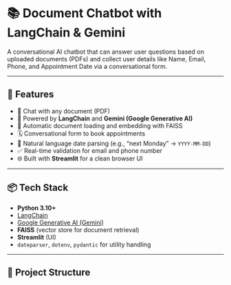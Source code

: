 # 📚 Document Chatbot with LangChain & Gemini

A conversational AI chatbot that can answer user questions based on uploaded documents (PDFs) and collect user details like Name, Email, Phone, and Appointment Date via a conversational form.

---

## 🚀 Features

- 💬 Chat with any document (PDF)
- 🧠 Powered by **LangChain** and **Gemini (Google Generative AI)**
- 📂 Automatic document loading and embedding with FAISS
- 🗓️ Conversational form to book appointments
- 📅 Natural language date parsing (e.g., “next Monday” → `YYYY-MM-DD`)
- ✅ Real-time validation for email and phone number
- 🌐 Built with **Streamlit** for a clean browser UI

---

## 📦 Tech Stack

- **Python 3.10+**
- [LangChain](https://python.langchain.com/)
- [Google Generative AI (Gemini)](https://makersuite.google.com/app/apikey)
- **FAISS** (vector store for document retrieval)
- **Streamlit** (UI)
- `dateparser`, `dotenv`, `pydantic` for utility handling

---

## 🧰 Project Structure

